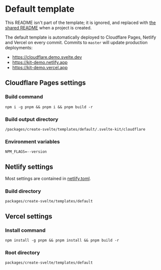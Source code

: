 # Default template

This README isn't part of the template; it is ignored, and replaced with [the shared README](../../shared/README.md) when a project is created.

The default template is automatically deployed to Cloudflare Pages, Netlify and Vercel on every commit. Commits to `master` will update production deployments:

- https://cloudflare.demo.svelte.dev
- https://kit-demo.netlify.app
- https://kit-demo.vercel.app

## Cloudflare Pages settings

### Build command

```
npm i -g pnpm && pnpm i && pnpm build -r
```

### Build output directory

```
/packages/create-svelte/templates/default/.svelte-kit/cloudflare
```

### Environment variables

```
NPM_FLAGS=--version
```

## Netlify settings

Most settings are contained in [netlify.toml](netlify.toml).

### Build directory

```
packages/create-svelte/templates/default
```

## Vercel settings

### Install command

```
npm install -g pnpm && pnpm install && pnpm build -r
```

### Root directory

```
packages/create-svelte/templates/default
```
